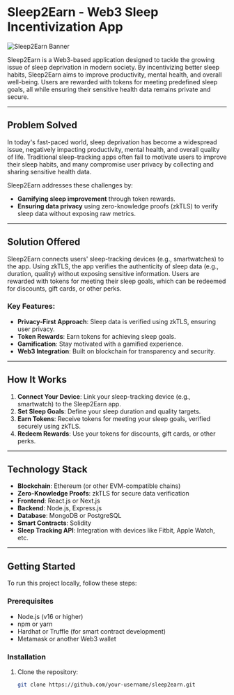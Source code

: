 # Sleep2Earn - Web3 Sleep Incentivization App

![Sleep2Earn Banner](https://via.placeholder.com/1200x400) <!-- Ganti dengan gambar banner proyek Anda -->

Sleep2Earn is a Web3-based application designed to tackle the growing issue of sleep deprivation in modern society. By incentivizing better sleep habits, Sleep2Earn aims to improve productivity, mental health, and overall well-being. Users are rewarded with tokens for meeting predefined sleep goals, all while ensuring their sensitive health data remains private and secure.

---

## Problem Solved
In today's fast-paced world, sleep deprivation has become a widespread issue, negatively impacting productivity, mental health, and overall quality of life. Traditional sleep-tracking apps often fail to motivate users to improve their sleep habits, and many compromise user privacy by collecting and sharing sensitive health data.

Sleep2Earn addresses these challenges by:
- **Gamifying sleep improvement** through token rewards.
- **Ensuring data privacy** using zero-knowledge proofs (zkTLS) to verify sleep data without exposing raw metrics.

---

## Solution Offered
Sleep2Earn connects users' sleep-tracking devices (e.g., smartwatches) to the app. Using zkTLS, the app verifies the authenticity of sleep data (e.g., duration, quality) without exposing sensitive information. Users are rewarded with tokens for meeting their sleep goals, which can be redeemed for discounts, gift cards, or other perks.

### Key Features:
- **Privacy-First Approach**: Sleep data is verified using zkTLS, ensuring user privacy.
- **Token Rewards**: Earn tokens for achieving sleep goals.
- **Gamification**: Stay motivated with a gamified experience.
- **Web3 Integration**: Built on blockchain for transparency and security.

---

## How It Works
1. **Connect Your Device**: Link your sleep-tracking device (e.g., smartwatch) to the Sleep2Earn app.
2. **Set Sleep Goals**: Define your sleep duration and quality targets.
3. **Earn Tokens**: Receive tokens for meeting your sleep goals, verified securely using zkTLS.
4. **Redeem Rewards**: Use your tokens for discounts, gift cards, or other perks.

---

## Technology Stack
- **Blockchain**: Ethereum (or other EVM-compatible chains)
- **Zero-Knowledge Proofs**: zkTLS for secure data verification
- **Frontend**: React.js or Next.js
- **Backend**: Node.js, Express.js
- **Database**: MongoDB or PostgreSQL
- **Smart Contracts**: Solidity
- **Sleep Tracking API**: Integration with devices like Fitbit, Apple Watch, etc.

---

## Getting Started
To run this project locally, follow these steps:

### Prerequisites
- Node.js (v16 or higher)
- npm or yarn
- Hardhat or Truffle (for smart contract development)
- Metamask or another Web3 wallet

### Installation
1. Clone the repository:
   ```bash
   git clone https://github.com/your-username/sleep2earn.git